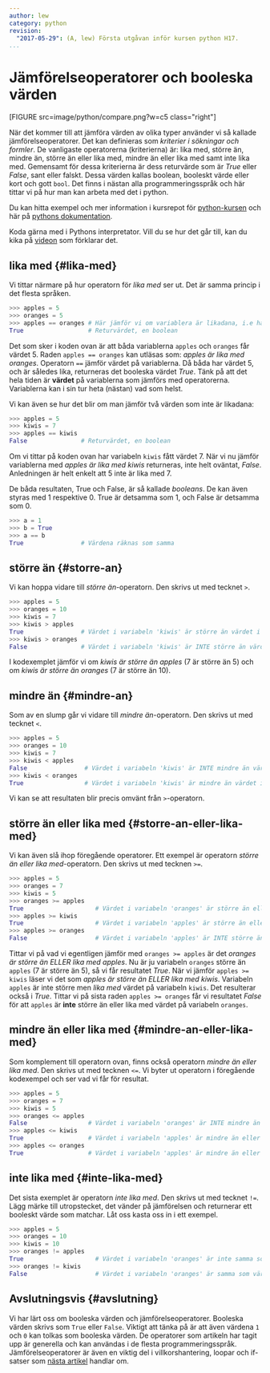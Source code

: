 ```yaml
---
author: lew
category: python
revision:
  "2017-05-29": (A, lew) Första utgåvan inför kursen python H17.
...
```

Jämförelseoperatorer och booleska värden
==================================

[FIGURE src=image/python/compare.png?w=c5 class="right"]

När det kommer till att jämföra värden av olika typer använder vi så kallade jämförelseoperatorer. Det kan definieras som *kriterier i sökningar och formler*. De vanligaste operatorerna (kriterierna) är: lika med, större än, mindre än, större än eller lika med, mindre än eller lika med samt inte lika med. Gemensamt för dessa kriterierna är dess returvärde som är *True* eller *False*, sant eller falskt. Dessa värden kallas boolean, booleskt värde eller kort och gott `bool`. Det finns i nästan alla programmeringsspråk och här tittar vi på hur man kan arbeta med det i python.



<!--more-->

Du kan hitta exempel och mer information i kursrepot för [python-kursen](https://github.com/dbwebb-se/python/blob/master/tutorial/bool-expr.md) och här på [pythons dokumentation](https://docs.python.org/3/reference/lexical_analysis.html#operators).

Koda gärna med i Pythons interpretator. Vill du se hur det går till, kan du kika på [videon](https://www.youtube.com/watch?v=UttaDaPfnI0) som förklarar det.



lika med {#lika-med}
--------------------------------------
Vi tittar närmare på hur operatorn för *lika med* ser ut. Det är samma princip i det flesta språken.

```python
>>> apples = 5
>>> oranges = 5
>>> apples == oranges # Här jämför vi om variablera är likadana, i.e har samma värde
True                  # Returvärdet, en boolean
```



Det som sker i koden ovan är att båda variablerna `apples` och `oranges` får värdet 5. Raden `apples == oranges` kan utläsas som: *apples är lika med oranges*. Operatorn `==` jämför värdet på variablerna. Då båda har värdet 5, och är således lika, returneras det booleska värdet *True*. Tänk på att det hela tiden är **värdet** på variablerna som jämförs med operatorerna. Variablerna kan i sin tur heta (nästan) vad som helst.

Vi kan även se hur det blir om man jämför två värden som inte är likadana:

```python
>>> apples = 5
>>> kiwis = 7
>>> apples == kiwis
False               # Returvärdet, en boolean
```



Om vi tittar på koden ovan har variabeln `kiwis` fått värdet 7. När vi nu jämför variablerna med *apples är lika med kiwis* returneras, inte helt oväntat, *False*. Anledningen är helt enkelt att 5 inte är lika med 7.

De båda resultaten, True och False, är så kallade *booleans*. De kan även styras med 1 respektive 0. True är detsamma som 1, och False är detsamma som 0.

```python
>>> a = 1
>>> b = True
>>> a == b
True                # Värdena räknas som samma
```



större än {#storre-an}
--------------------------------------
Vi kan hoppa vidare till *större än*-operatorn. Den skrivs ut med tecknet `>`.

```python
>>> apples = 5
>>> oranges = 10
>>> kiwis = 7
>>> kiwis > apples
True                # Värdet i variabeln 'kiwis' är större än värdet i variabeln 'apples'
>>> kiwis > oranges
False               # Värdet i variabeln 'kiwis' är INTE större än värdet i variabeln 'oranges'
```

I kodexemplet jämför vi om *kiwis är större än apples* (7 är större än 5) och om *kiwis är större än oranges* (7 är större än 10).



mindre än {#mindre-an}
--------------------------------------
Som av en slump går vi vidare till *mindre än*-operatorn. Den skrivs ut med tecknet `<`.

```python
>>> apples = 5
>>> oranges = 10
>>> kiwis = 7
>>> kiwis < apples
False                # Värdet i variabeln 'kiwis' är INTE mindre än värdet i variabeln 'apples'
>>> kiwis < oranges
True                 # Värdet i variabeln 'kiwis' är mindre än värdet i variabeln 'oranges'
```

Vi kan se att resultaten blir precis omvänt från `>`-operatorn.



större än eller lika med {#storre-an-eller-lika-med}
--------------------------------------
Vi kan även slå ihop föregående operatorer. Ett exempel är operatorn *större än eller lika med*-operatorn. Den skrivs ut med tecknen `>=`.

```python
>>> apples = 5
>>> oranges = 7
>>> kiwis = 5
>>> oranges >= apples
True                    # Värdet i variabeln 'oranges' är större än eller lika med värdet i variabeln 'apples'
>>> apples >= kiwis
True                    # Värdet i variabeln 'apples' är större än eller lika med värdet i variabeln 'kiwis'
>>> apples >= oranges
False                   # Värdet i variabeln 'apples' är INTE större än eller lika med värdet i variabeln 'oranges'
```

Tittar vi på vad vi egentligen jämför med `oranges >= apples` är det *oranges är större än ELLER lika med apples*. Nu är ju variabeln `oranges` större än `apples` (7 är större än 5), så vi får resultatet *True*. När vi jämför `apples >= kiwis` läser vi det som *apples är större än ELLER lika med kiwis*. Variabeln `apples` är inte större men *lika med* värdet på variabeln `kiwis`. Det resulterar också i *True*. Tittar vi på sista raden `apples >= oranges` får vi resultatet *False* för att `apples` är **inte** större än eller lika med värdet på variabeln `oranges`.



mindre än eller lika med {#mindre-an-eller-lika-med}
--------------------------------------
Som komplement till operatorn ovan, finns också operatorn *mindre än eller lika med*. Den skrivs ut med tecknen `<=`. Vi byter ut operatorn i föregående kodexempel och ser vad vi får för resultat.

```python
>>> apples = 5
>>> oranges = 7
>>> kiwis = 5
>>> oranges <= apples
False                 # Värdet i variabeln 'oranges' är INTE mindre än eller lika med värdet i variabeln 'apples'
>>> apples <= kiwis
True                  # Värdet i variabeln 'apples' är mindre än eller lika med värdet i variabeln 'kiwis'
>>> apples <= oranges
True                  # Värdet i variabeln 'apples' är mindre än eller lika med värdet i variabeln 'oranges'
```



inte lika med {#inte-lika-med}
--------------------------------------
Det sista exemplet är operatorn *inte lika med*. Den skrivs ut med tecknet `!=`. Lägg märke till utropstecket, det vänder på jämförelsen och returnerar ett booleskt värde som matchar. Låt oss kasta oss in i ett exempel.

```python
>>> apples = 5
>>> oranges = 10
>>> kiwis = 10
>>> oranges != apples
True                    # Värdet i variabeln 'oranges' är inte samma som värdet i variabeln 'apples'
>>> oranges != kiwis
False                   # Värdet i variabeln 'oranges' är samma som värdet i variabeln 'kiwis'
```



Avslutningsvis {#avslutning}
--------------------------------------
Vi har lärt oss om booleska värden och jämförelseoperatorer. Booleska värden skrivs som `True` eller `False`. Viktigt att tänka på är att även värdena `1` och `0` kan tolkas som booleska värden. De operatorer som artikeln har tagit upp är generella och kan användas i de flesta programmeringsspråk. Jämförelseoperatorer är även en viktig del i villkorshantering, loopar och if-satser som [nästa artikel](kunskap/villkor-och-loopar) handlar om.
